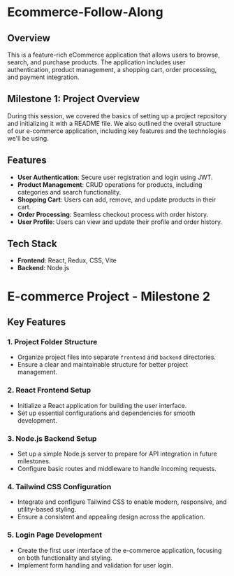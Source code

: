 # Ecommerce-Follow-Along

## Overview
This is a feature-rich eCommerce application that allows users to browse, search, and purchase products. The application includes user authentication, product management, a shopping cart, order processing, and payment integration.

## Milestone 1: Project Overview
During this session, we covered the basics of setting up a project repository and initializing it with a README file. We also outlined the overall structure of our e-commerce application, including key features and the technologies we'll be using.

## Features
- **User Authentication**: Secure user registration and login using JWT.
- **Product Management**: CRUD operations for products, including categories and search functionality.
- **Shopping Cart**: Users can add, remove, and update products in their cart.
- **Order Processing**: Seamless checkout process with order history.
- **User Profile**: Users can view and update their profile and order history.

## Tech Stack
- **Frontend**: React, Redux, CSS, Vite
- **Backend**: Node.js

# E-commerce Project - Milestone 2

## Key Features

### 1. Project Folder Structure
- Organize project files into separate `frontend` and `backend` directories.
- Ensure a clear and maintainable structure for better project management.

### 2. React Frontend Setup
- Initialize a React application for building the user interface.
- Set up essential configurations and dependencies for smooth development.

### 3. Node.js Backend Setup
- Set up a simple Node.js server to prepare for API integration in future milestones.
- Configure basic routes and middleware to handle incoming requests.

### 4. Tailwind CSS Configuration
- Integrate and configure Tailwind CSS to enable modern, responsive, and utility-based styling.
- Ensure a consistent and appealing design across the application.

### 5. Login Page Development
- Create the first user interface of the e-commerce application, focusing on both functionality and styling.
- Implement form handling and validation for user login.


